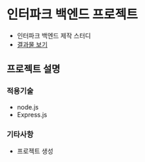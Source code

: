 # 인터파크 백엔드 프로젝트

- 인터파크 백엔드 제작 스터디
- [결과물 보기](https://)

## 프로젝트 설명

### 적용기술

- node.js
- Express.js

### 기타사항

- 프로젝트 생성
